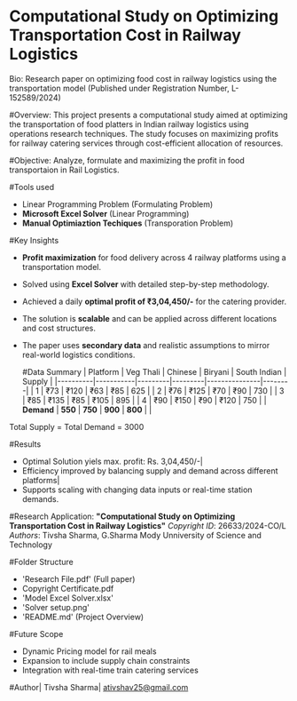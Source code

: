 # Computational Study on Optimizing Transportation Cost in Railway Logistics

Bio: 
Research paper on optimizing food cost in railway logistics using the transportation model (Published under Registration Number,  L-152589/2024)

#Overview:
This project presents a computational study aimed at optimizing the transportation of food platters in Indian railway logistics using operations research techniques. The study focuses on maximizing profits for railway catering services through cost-efficient allocation of resources.

#Objective: 
Analyze, formulate and maximizing the profit in food transportaion in Rail Logistics. 

#Tools used 
- Linear Programming Problem (Formulating Problem)
- **Microsoft Excel Solver** (Linear Programming)
- **Manual Optimiaztion Techiques** (Transporation Problem)

#Key Insights
- **Profit maximization** for food delivery across 4 railway platforms using a transportation model.
- Solved using **Excel Solver** with detailed step-by-step methodology.
- Achieved a daily **optimal profit of ₹3,04,450/-** for the catering provider.
- The solution is **scalable** and can be applied across different locations and cost structures.
- The paper uses **secondary data** and realistic assumptions to mirror real-world logistics conditions.

  #Data Summary
  | Platform | Veg Thali | Chinese | Biryani | South Indian | Supply |
|----------|-----------|---------|---------|---------------|--------|
| 1        | ₹73       | ₹120    | ₹63     | ₹85           | 625    |
| 2        | ₹76       | ₹125    | ₹70     | ₹90           | 730    |
| 3        | ₹85       | ₹135    | ₹85     | ₹105          | 895    |
| 4        | ₹90       | ₹150    | ₹90     | ₹120          | 750    |
| **Demand** | **550** | **750** | **900** | **800**       |        |

Total Supply = Total Demand = 3000

#Results
- Optimal Solution yiels max. profit: Rs. 3,04,450/-|
- Efficiency improved by balancing supply and demand across different platforms|
- Supports scaling with changing data inputs or real-time station demands.

#Research Application:
**"Computational Study on Optimizing Transportation Cost in Railway Logistics"**
*Copyright ID*: 26633/2024-CO/L
*Authors*: Tivsha Sharma, G.Sharma
Mody Unniversity of Science and Technology

#Folder Structure
- 'Research File.pdf' (Full paper)
- Copyright Certificate.pdf
- 'Model Excel Solver.xlsx'
- 'Solver setup.png'
- 'README.md' (Project Overview)

#Future Scope
- Dynamic Pricing model for rail meals
- Expansion to include supply chain constraints
- Integration with real-time train catering services

#Author|
Tivsha Sharma|
ativshav25@gmail.com
